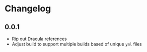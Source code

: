 # Changelog

## 0.0.1

- Rip out Dracula references
- Adjust build to support multiple builds based of unique `yml` files